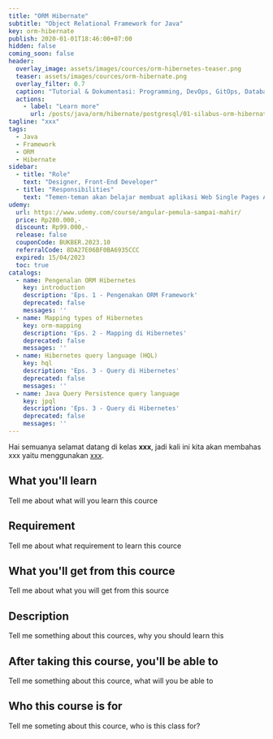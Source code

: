 ```yaml
---
title: "ORM Hibernate"
subtitle: "Object Relational Framework for Java"
key: orm-hibernate
publish: 2020-01-01T18:46:00+07:00
hidden: false
coming_soon: false
header:
  overlay_image: assets/images/cources/orm-hibernetes-teaser.png
  teaser: assets/images/cources/orm-hibernate.png
  overlay_filter: 0.7
  caption: "Tutorial & Dokumentasi: Programming, DevOps, GitOps, Database, & Servers"
  actions:
    - label: "Learn more"
      url: /posts/java/orm/hibernate/postgresql/01-silabus-orm-hibernate.html
tagline: "xxx"
tags:
  - Java
  - Framework
  - ORM
  - Hibernate
sidebar:
  - title: "Role"
    text: "Designer, Front-End Developer"
  - title: "Responsibilities"
    text: "Temen-teman akan belajar membuat aplikasi Web Single Pages Application (SPA) system dengan menggunakan Angular Framework"
udemy: 
  url: https://www.udemy.com/course/angular-pemula-sampai-mahir/
  price: Rp280.000,-
  discount: Rp99.000,-
  release: false
  couponCode: BUKBER.2023.10
  referralCode: 8DA27E06BF0BA6935CCC
  expired: 15/04/2023
  toc: true
catalogs:
  - name: Pengenalan ORM Hibernetes
    key: introduction
    description: 'Eps. 1 - Pengenakan ORM Framework'
    deprecated: false
    messages: ''
  - name: Mapping types of Hibernetes
    key: orm-mapping
    description: 'Eps. 2 - Mapping di Hibernetes'
    deprecated: false
    messages: ''
  - name: Hibernetes query language (HQL)
    key: hql
    description: 'Eps. 3 - Query di Hibernetes'
    deprecated: false
    messages: ''
  - name: Java Query Persistence query language
    key: jpql
    description: 'Eps. 3 - Query di Hibernetes'
    deprecated: false
    messages: ''
---
```


Hai semuanya selamat datang di kelas **xxx**, jadi kali ini kita akan membahas xxx yaitu menggunakan [xxx](link). 

<!--more-->

## What you'll learn

Tell me about what will you learn this cource

## Requirement

Tell me about what requirement to learn this cource

## What you'll get from this cource

Tell me about what you will get from this source

## Description

Tell me something about this cources, why you should learn this

## After taking this course, you'll be able to

Tell me something about this cource, what will you be able to

## Who this course is for

Tell me someting about this cource, who is this class for?